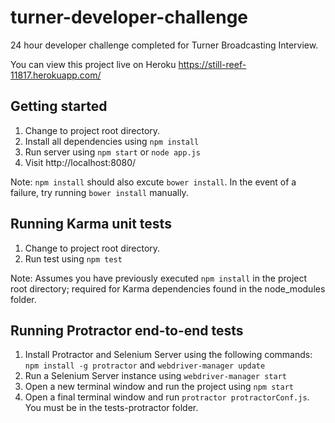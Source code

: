 # turner-developer-challenge

24 hour developer challenge completed for Turner Broadcasting Interview.

You can view this project live on Heroku <https://still-reef-11817.herokuapp.com/>

## Getting started
1. Change to project root directory.
2. Install all dependencies using `npm install`
3. Run server using `npm start` or `node app.js`
4. Visit http://localhost:8080/

Note: `npm install` should also excute `bower install`. In the event of a failure, try running `bower install` manually.

## Running Karma unit tests
1. Change to project root directory.
2. Run test using `npm test`

Note: Assumes you have previously executed `npm install` in the project root directory; required for Karma dependencies found in the node_modules folder.

## Running Protractor end-to-end tests
1. Install Protractor and Selenium Server using the following commands: `npm install -g protractor` and `webdriver-manager update`
2. Run a Selenium Server instance using `webdriver-manager start`
3. Open a new terminal window and run the project using `npm start`
4. Open a final terminal window and run `protractor protractorConf.js`. You must be in the tests-protractor folder.
